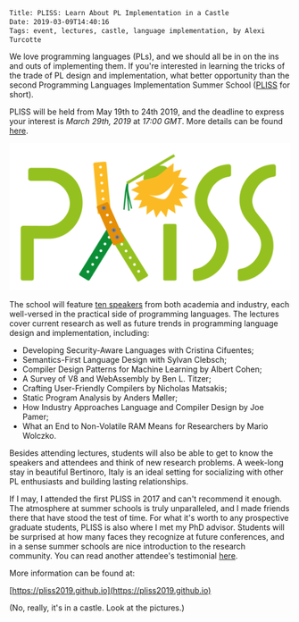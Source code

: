    Title: PLISS: Learn About PL Implementation in a Castle
    Date: 2019-03-09T14:40:16
    Tags: event, lectures, castle, language implementation, by Alexi Turcotte

We love programming languages (PLs), and we should all be in on the ins and outs of
implementing them.
If you're interested in learning the tricks of the trade of PL design and implementation,
what better opportunity than the second Programming Languages Implementation Summer
School ([PLISS](https://pliss2019.github.io/) for short).

PLISS will be held from May 19th to 24th 2019, and the deadline to express your interest is
_March 29th, 2019_ at _17:00 GMT_.
More details can be found [here](https://pliss2019.github.io/registration.html).


<!-- more -->

<img src="/img/pliss_summer_school_2017_logo.png" alt="PLISS logo" />

The school will feature [ten speakers](https://pliss2019.github.io/speakers.html)
from both academia and industry, each well-versed in the practical side of
programming languages.
The lectures cover current research as well as future trends in programming language
design and implementation, including:

- Developing Security-Aware Languages with Cristina Cifuentes;
- Semantics-First Language Design with Sylvan Clebsch;
- Compiler Design Patterns for Machine Learning by Albert Cohen;
- A Survey of V8 and WebAssembly by Ben L. Titzer;
- Crafting User-Friendly Compilers by Nicholas Matsakis;
- Static Program Analysis by Anders Møller;
- How Industry Approaches Language and Compiler Design by Joe Pamer;
- What an End to Non-Volatile RAM Means for Researchers by Mario Wolczko.

Besides attending lectures, students will also be able to get to know the speakers and
attendees and think of new research problems.
A week-long stay in beautiful Bertinoro, Italy is an ideal setting for socializing
with other PL enthusiasts and building lasting relationships.

If I may, I attended the first PLISS in 2017 and can't recommend it enough.
The atmosphere at summer schools is truly unparalleled, and I made friends there
that have stood the test of time.
For what it's worth to any prospective graduate students, PLISS is also where I met my PhD advisor.
Students will be surprised at how many faces they recognize at future conferences,
and in a sense summer schools are nice introduction to the research community.
You can read another attendee's testimonial [here](http://prl.ccs.neu.edu/blog/2017/06/05/report-pliss-2017/).

More information can be found at:

[https://pliss2019.github.io](https://pliss2019.github.io)

(No, really, it's in a castle.
Look at the pictures.)
